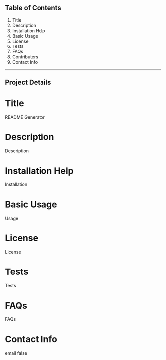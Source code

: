 ## Table of Contents
1. Title
2. Description
3. Installation Help
4. Basic Usage
5. License
6. Tests
7. FAQs 
8. Contributers
9. Contact Info

------------------------------------------  

## Project Details

# Title
README Generator

# Description
Description

# Installation Help
Installation

# Basic Usage
Usage

# License
License
    
# Tests
Tests
    
# FAQs
FAQs

# Contact Info
email
false